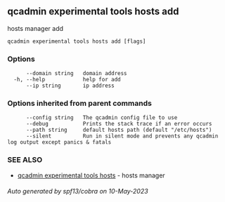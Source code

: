## qcadmin experimental tools hosts add

hosts manager add

```
qcadmin experimental tools hosts add [flags]
```

### Options

```
      --domain string   domain address
  -h, --help            help for add
      --ip string       ip address
```

### Options inherited from parent commands

```
      --config string   The qcadmin config file to use
      --debug           Prints the stack trace if an error occurs
      --path string     default hosts path (default "/etc/hosts")
      --silent          Run in silent mode and prevents any qcadmin log output except panics & fatals
```

### SEE ALSO

* [qcadmin experimental tools hosts](qcadmin_experimental_tools_hosts.md)	 - hosts manager

###### Auto generated by spf13/cobra on 10-May-2023
